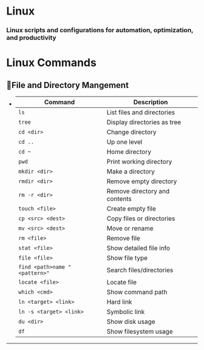 # Linux

### Linux scripts and configurations for automation, optimization, and productivity

# Linux Commands

## 🔹File and Directory Mangement

- | Command                       | Description                   |
  | ----------------------------- | ----------------------------- |
  | `ls`                          | List files and directories    |
  | `tree`                        | Display directories as tree   |
  | `cd <dir>`                    | Change directory              |
  | `cd ..`                       | Up one level                  |
  | `cd ~`                        | Home directory                |
  | `pwd`                         | Print working directory       |
  | `mkdir <dir>`                 | Make a directory              |
  | `rmdir <dir>`                 | Remove empty directory        |
  | `rm -r <dir>`                 | Remove directory and contents |
  | `touch <file>`                | Create empty file             |
  | `cp <src> <dest>`             | Copy files or directories     |
  | `mv <src> <dest>`             | Move or rename                |
  | `rm <file>`                   | Remove file                   |
  | `stat <file>`                 | Show detailed file info       |
  | `file <file>`                 | Show file type                |
  | `find <path>name "<pattern>"` | Search files/directories      |
  | `locate <file>`               | Locate file                   |
  | `which <cmd>`                 | Show command path             |
  | `ln <target> <link>`          | Hard link                     |
  | `ln -s <target> <link>`       | Symbolic link                 |
  | `du <dir>`                    | Show disk usage               |
  | `df`                          | Show filesystem usage         |

---
